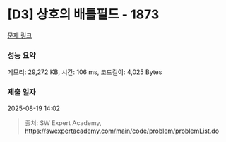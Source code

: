 # [D3] 상호의 배틀필드 - 1873 

[문제 링크](https://swexpertacademy.com/main/code/problem/problemDetail.do?contestProbId=AV5LyE7KD2ADFAXc) 

### 성능 요약

메모리: 29,272 KB, 시간: 106 ms, 코드길이: 4,025 Bytes

### 제출 일자

2025-08-19 14:02



> 출처: SW Expert Academy, https://swexpertacademy.com/main/code/problem/problemList.do